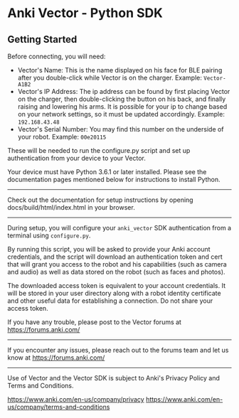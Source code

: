# Anki Vector - Python SDK

## Getting Started

Before connecting, you will need:

* Vector's Name: This is the name displayed on his face for BLE pairing after you double-click while Vector is on the charger. Example: `Vector-A1B2`
* Vector's IP Address: The ip address can be found by first placing Vector on the charger, then double-clicking the button on his back, and finally raising and lowering his arms. It is possible for your ip to change based on your network settings, so it must be updated accordingly. Example: `192.168.43.48`
* Vector's Serial Number: You may find this number on the underside of your robot. Example: `00e20115`

These will be needed to run the configure.py script and set up authentication from your device to your Vector.

Your device must have Python 3.6.1 or later installed. Please see the documentation pages mentioned below for instructions to install Python.


---

Check out the documentation for setup instructions by opening docs/build/html/index.html in your browser.

---

During setup, you will configure your `anki_vector` SDK authentication from a terminal using `configure.py`.

By running this script, you will be asked to provide your Anki account credentials, and the script will download an authentication token and cert that will grant you access to the robot and his capabilities (such as camera and audio) as well as data stored on the robot (such as faces and photos).

The downloaded access token is equivalent to your account credentials. It will be stored in your user directory along with a robot identity certificate and other useful data for establishing a connection. Do not share your access token.

If you have any trouble, please post to the Vector forums at https://forums.anki.com/

---

If you encounter any issues, please reach out to the forums team and let us know at https://forums.anki.com/

---

Use of Vector and the Vector SDK is subject to Anki's Privacy Policy and Terms and Conditions.

https://www.anki.com/en-us/company/privacy
https://www.anki.com/en-us/company/terms-and-conditions
